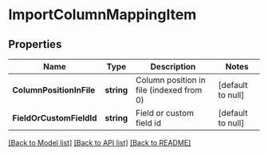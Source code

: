 # ImportColumnMappingItem

## Properties
Name | Type | Description | Notes
------------ | ------------- | ------------- | -------------
**ColumnPositionInFile** | **string** | Column position in file (indexed from 0) | [default to null]
**FieldOrCustomFieldId** | **string** | Field or custom field id | [default to null]

[[Back to Model list]](../README.md#documentation-for-models) [[Back to API list]](../README.md#documentation-for-api-endpoints) [[Back to README]](../README.md)


